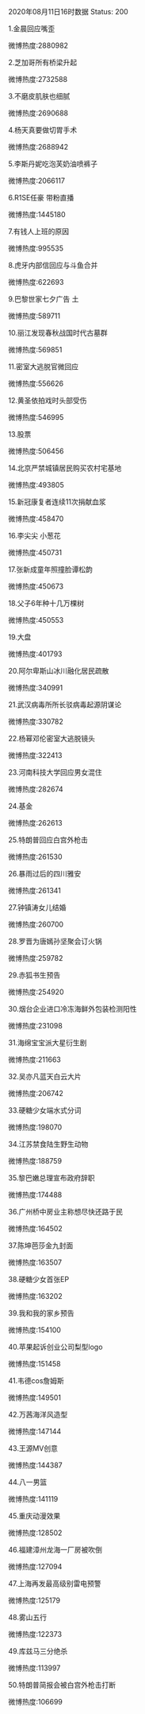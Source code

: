 2020年08月11日16时数据
Status: 200

1.金晨回应嘴歪

微博热度:2880982

2.芝加哥所有桥梁升起

微博热度:2732588

3.不磨皮肌肤也细腻

微博热度:2690688

4.杨天真要做切胃手术

微博热度:2688942

5.李斯丹妮吃泡芙奶油喷裤子

微博热度:2066117

6.R1SE任豪 带粉直播

微博热度:1445180

7.有钱人上班的原因

微博热度:995535

8.虎牙内部信回应与斗鱼合并

微博热度:622693

9.巴黎世家七夕广告 土

微博热度:589711

10.丽江发现春秋战国时代古墓群

微博热度:569851

11.密室大逃脱官微回应

微博热度:556626

12.黄圣依拍戏时头部受伤

微博热度:546995

13.股票

微博热度:506456

14.北京严禁城镇居民购买农村宅基地

微博热度:493805

15.新冠康复者连续11次捐献血浆

微博热度:458470

16.李尖尖 小葱花

微博热度:450731

17.张新成童年照撞脸谭松韵

微博热度:450673

18.父子6年种十几万棵树

微博热度:450553

19.大盘

微博热度:401793

20.阿尔卑斯山冰川融化居民疏散

微博热度:340991

21.武汉病毒所所长驳病毒起源阴谋论

微博热度:330782

22.杨幂邓伦密室大逃脱镜头

微博热度:322413

23.河南科技大学回应男女混住

微博热度:282674

24.基金

微博热度:262613

25.特朗普回应白宫外枪击

微博热度:261530

26.暴雨过后的四川雅安

微博热度:261341

27.钟镇涛女儿结婚

微博热度:260700

28.罗晋为唐嫣孙坚聚会订火锅

微博热度:259782

29.赤狐书生预告

微博热度:254920

30.烟台企业进口冷冻海鲜外包装检测阳性

微博热度:231098

31.海绵宝宝派大星衍生剧

微博热度:211663

32.吴亦凡蓝天白云大片

微博热度:206742

33.硬糖少女端水式分词

微博热度:198070

34.江苏禁食陆生野生动物

微博热度:188759

35.黎巴嫩总理宣布政府辞职

微博热度:174488

36.广州桥中房业主称想尽快还路于民

微博热度:164502

37.陈坤芭莎金九封面

微博热度:163507

38.硬糖少女首张EP

微博热度:163202

39.我和我的家乡预告

微博热度:154100

40.苹果起诉创业公司梨型logo

微博热度:151458

41.韦德cos詹姆斯

微博热度:149501

42.万茜海洋风造型

微博热度:147144

43.王源MV创意

微博热度:144387

44.八一男篮

微博热度:141119

45.重庆动漫效果

微博热度:128502

46.福建漳州龙海一厂房被吹倒

微博热度:127094

47.上海再发最高级别雷电预警

微博热度:125179

48.雾山五行

微博热度:122373

49.库兹马三分绝杀

微博热度:113997

50.特朗普简报会被白宫外枪击打断

微博热度:106699

